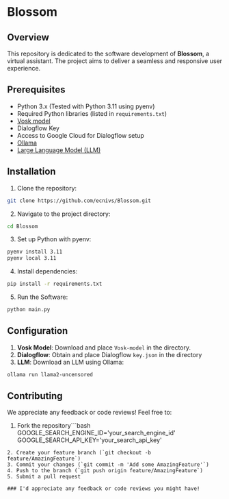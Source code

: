 # Blossom

## Overview
This repository is dedicated to the software development of **Blossom**, a virtual assistant. The project aims to deliver a seamless and responsive user experience.

## Prerequisites
* Python 3.x (Tested with Python 3.11 using pyenv)
* Required Python libraries (listed in `requirements.txt`)
* [Vosk model](https://alphacephei.com/vosk/models)
* Dialogflow Key
* Access to Google Cloud for Dialogflow setup
* [Ollama](https://ollama.com/)
* [Large Language Model (LLM)](https://en.wikipedia.org/wiki/Large_language_model)

## Installation
1. Clone the repository:
```bash
git clone https://github.com/ecnivs/Blossom.git
```
2. Navigate to the project directory:
```bash
cd Blossom
```
3. Set up Python with pyenv:
```bash
pyenv install 3.11
pyenv local 3.11
```
4. Install dependencies:
```bash
pip install -r requirements.txt
```
5. Run the Software:
```bash
python main.py
```

## Configuration
1. **Vosk Model**: Download and place `Vosk-model` in the directory.
2. **Dialogflow**: Obtain and place Dialogflow `key.json` in the directory
3. **LLM**: Download an LLM using Ollama:
```bash
ollama run llama2-uncensored
```

## Contributing
We appreciate any feedback or code reviews! Feel free to:
1. Fork the repository```bash
GOOGLE_SEARCH_ENGINE_ID='your_search_engine_id'
GOOGLE_SEARCH_API_KEY='your_search_api_key'
```
2. Create your feature branch (`git checkout -b feature/AmazingFeature`)
3. Commit your changes (`git commit -m 'Add some AmazingFeature'`)
4. Push to the branch (`git push origin feature/AmazingFeature`)
5. Submit a pull request

### I'd appreciate any feedback or code reviews you might have!
